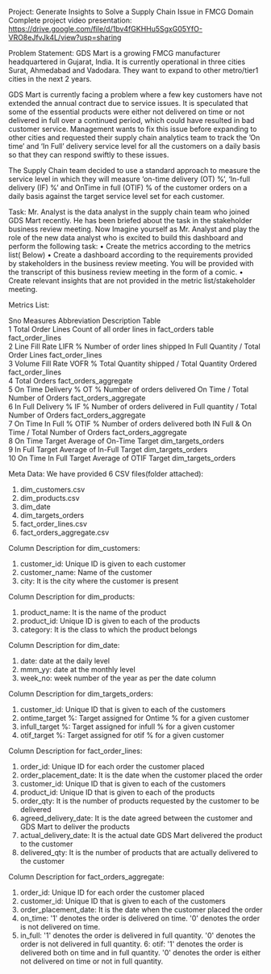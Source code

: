 Project: Generate Insights to Solve a Supply Chain Issue in FMCG Domain
Complete project video presentation: https://drive.google.com/file/d/1bv4fGKHHu5SgxG05YfO-VRO8eJfvJk4L/view?usp=sharing

Problem Statement:
GDS Mart is a growing FMCG manufacturer headquartered in Gujarat, India. It is currently operational in three cities Surat, Ahmedabad and Vadodara. They want to expand to other metro/tier1 cities in the next 2 years.

GDS Mart is currently facing a problem where a few key customers have not extended the annual contract due to service issues. It is speculated that some of the essential products were either not delivered on time or not delivered in full over a continued period, which could have resulted in bad customer service. Management wants to fix this issue before expanding to other cities and requested their supply chain analytics team to track the ’On time’ and ‘In Full’ delivery service level for all the customers on a daily basis so that they can respond swiftly to these issues.

The Supply Chain team decided to use a standard approach to measure the service level in which they will measure ‘on-time delivery (OT) %’, ‘In-full delivery (IF) %’ and OnTime in full (OTIF) % of the customer orders on a daily basis against the target service level set for each customer.

Task:
Mr. Analyst is the data analyst in the supply chain team who joined GDS Mart recently. He has been briefed about the task in the stakeholder business review meeting. Now Imagine yourself as Mr. Analyst and play the role of the new data analyst who is excited to build this dashboard and perform the following task:
•	Create the metrics according to the metrics list( Below)
•	Create a dashboard according to the requirements provided by stakeholders in the business review meeting. You will be provided with the transcript of this business review meeting in the form of a comic.
•	Create relevant insights that are not provided in the metric list/stakeholder meeting.




Metrics List:

Sno	Measures	Abbreviation	Description	Table	
1	Total Order Lines		Count of all order lines in fact_orders table	fact_order_lines	
2	Line Fill Rate	LIFR %	Number of order lines shipped In Full Quantity / Total Order Lines	fact_order_lines	
3	Volume Fill Rate	VOFR %	Total Quantity shipped / Total Quantity Ordered	fact_order_lines	
4	Total Orders			fact_orders_aggregate	
5	On Time Delivery %	OT %	Number of orders delivered On Time / Total Number of Orders	fact_orders_aggregate	
6	In Full Delivery %	IF %	Number of orders delivered in Full quantity / Total Number of Orders	fact_orders_aggregate	
7	On Time In Full %	OTIF %	Number of orders delivered both IN Full & On Time / Total Number of Orders	fact_orders_aggregate	
8	On Time Target 		Average of On-Time Target 	dim_targets_orders	
9	In Full Target 		Average of In-Full Target	dim_targets_orders	
10	On Time In Full Target 		Average of OTIF Target	dim_targets_orders	
		  			

Meta Data:
We have provided 6 CSV files(folder attached):
1. dim_customers.csv
2. dim_products.csv
3. dim_date
4. dim_targets_orders
5. fact_order_lines.csv
6. fact_orders_aggregate.csv

Column Description for dim_customers:
1. customer_id: Unique ID is given to each customer
2. customer_name: Name of the customer
3. city: It is the city where the customer is present

Column Description for dim_products:
1. product_name: It is the name of the product
2. product_id: Unique ID is given to each of the products
3. category: It is the class to which the product belongs

Column Description for dim_date:
1. date: date at the daily level
2. mmm_yy: date at the monthly level
3. week_no: week number of the year as per the date column

Column Description for dim_targets_orders:
1.	customer_id: Unique ID that is given to each of the customers
2.	ontime_target %: Target assigned for Ontime % for a given customer
3.	infull_target %: Target assigned for infull % for a given customer
4.	otif_target %:   Target assigned for otif % for a given customer

Column Description for fact_order_lines:
1. order_id: Unique ID for each order the customer placed
2. order_placement_date: It is the date when the customer placed the order
3. customer_id: Unique ID that is given to each of the customers
4. product_id: Unique ID that is given to each of the products
5. order_qty: It is the number of products requested by the customer to be delivered
6. agreed_delivery_date: It is the date agreed between the customer and GDS Mart to deliver the products
7. actual_delivery_date: It is the actual date GDS Mart delivered the product to the customer
8. delivered_qty: It is the number of products that are actually delivered to the customer


Column Description for fact_orders_aggregate:
1. order_id: Unique ID for each order the customer placed
2. customer_id: Unique ID that is given to each of the customers
3. order_placement_date: It is the date when the customer placed the order
4. on_time: '1' denotes the order is delivered on time. '0' denotes the order is not delivered on time.
5. in_full: '1' denotes the order is delivered in full quantity. '0' denotes the order is not delivered in full quantity.
6: otif:    '1' denotes the order is delivered both on time and in full quantity. '0' denotes the order is either not delivered on time or not in full quantity.
